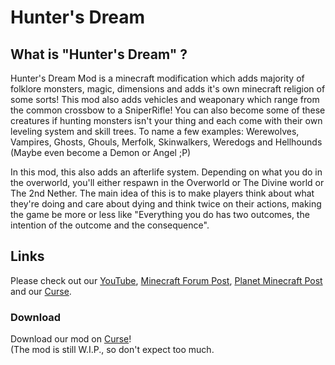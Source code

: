 # Hunter's Dream
## What is "Hunter's Dream" ?
Hunter's Dream Mod is a minecraft modification which adds majority of folklore monsters, magic, dimensions and adds it's own minecraft religion of some sorts! This mod also adds vehicles and weaponary which range from the common crossbow to a SniperRifle! You can also become some of these creatures if hunting monsters isn't your thing and each come with their own leveling system and skill trees. To name a few examples: Werewolves, Vampires, Ghosts, Ghouls, Merfolk, Skinwalkers, Weredogs and Hellhounds (Maybe even become a Demon or Angel ;P)  

In this mod, this also adds an afterlife system. Depending on what you do in the overworld, you'll either respawn in the Overworld or The Divine world or The 2nd Nether. The main idea of this is to make players think about what they're doing and care about dying and think twice on their actions, making the game be more or less like "Everything you do has two outcomes, the intention of the outcome and the consequence".

## Links
Please check out our [YouTube]("https://www.youtube.com/c/PixelEyeStudios"), [Minecraft Forum Post]("https://www.minecraftforum.net/forums/mapping-and-modding-java-edition/minecraft-mods/wip-mods/2910613-hunters-dream-mod-coders-needed"), [Planet Minecraft Post]("https://www.planetminecraft.com/mod/hunter-s-dream-mod-hunting-to-the-next-level/") and our [Curse]("https://minecraft.curseforge.com/projects/hunters-dream").

### Download
Download our mod on [Curse]("https://minecraft.curseforge.com/projects/hunters-dream")!  
(The mod is still W.I.P., so don't expect too much.